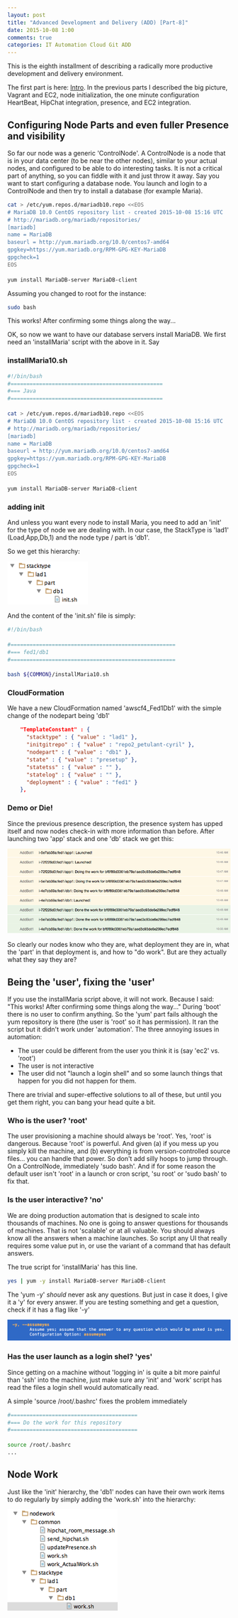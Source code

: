 ```yaml
---
layout: post
title: "Advanced Development and Delivery (ADD) [Part-8]"
date: 2015-10-08 1:00
comments: true
categories: IT Automation Cloud Git ADD
---
```


This is the eighth installment of describing a radically more productive development and delivery environment.

The first part is here: [Intro](/blog/add-1/).  In the previous parts I described the big picture, Vagrant and EC2,
node initialization, the one minute configuration HeartBeat, HipChat integration, presence, and EC2 integration.

## Configuring Node Parts and even fuller Presence and visibility

So far our node was a generic 'ControlNode'.  A ControlNode is a node that is in your data center
(to be near the other nodes), similar to your actual nodes, and configured to be able to do interesting tasks.
It is not a critical part of anything, so you can fiddle with it and just throw it away.  Say you want to
start configuring a database node.  You launch and login to a ControlNode and then try to install a database
(for example Maria).

<!-- more -->

```bash
cat > /etc/yum.repos.d/mariadb10.repo <<EOS
# MariaDB 10.0 CentOS repository list - created 2015-10-08 15:16 UTC
# http://mariadb.org/mariadb/repositories/
[mariadb]
name = MariaDB
baseurl = http://yum.mariadb.org/10.0/centos7-amd64
gpgkey=https://yum.mariadb.org/RPM-GPG-KEY-MariaDB
gpgcheck=1
EOS

yum install MariaDB-server MariaDB-client
```

Assuming you changed to root for the instance:

```bash
sudo bash
```

This works!  After confirming some things along the way...

OK, so now we want to have our database servers install MariaDB.  We first need an 'installMaria' script with the above
in it.  Say

### installMaria10.sh

```bash
#!/bin/bash
#================================================
#=== Java
#================================================

cat > /etc/yum.repos.d/mariadb10.repo <<EOS
# MariaDB 10.0 CentOS repository list - created 2015-10-08 15:16 UTC
# http://mariadb.org/mariadb/repositories/
[mariadb]
name = MariaDB
baseurl = http://yum.mariadb.org/10.0/centos7-amd64
gpgkey=https://yum.mariadb.org/RPM-GPG-KEY-MariaDB
gpgcheck=1
EOS

yum install MariaDB-server MariaDB-client
```

### adding init

And unless you want every node to install Maria, you need to add an 'init' for the type of node we are dealing with.
In our case, the StackType is 'lad1' (Load,App,Db,1) and the node type / part is 'db1'.

So we get this hierarchy:

<img src="/images/add-8/add8_hierarchy1.png" />


And the content of the 'init.sh' file is simply:
```bash
#!/bin/bash

#====================================================
#=== fed1/db1
#====================================================

bash ${COMMON}/installMaria10.sh

```

### CloudFormation

We have a new CloudFormation named 'awscf4_Fed1Db1' with the simple change of the nodepart being 'db1'

```json
    "TemplateConstant" : {
      "stacktype" : { "value" : "lad1" },
      "initgitrepo" : { "value" : "repo2_petulant-cyril" },
      "nodepart" : { "value" : "db1" },
      "state" : { "value" : "presetup" },
      "statetss" : { "value" : "" },
      "statelog" : { "value" : "" },
      "deployment" : { "value" : "fed1" }
    },
```

### Demo or Die!

Since the previous presence description, the presence system has upped itself and now nodes check-in with
more information than before.  After launching two 'app' stack and one 'db' stack we get this:

<img src="/images/add-8/add8_demo1.png" />

So clearly our nodes know who they are, what deployment they are in, what the 'part' in that deployment is, and how to
"do work". But are they actually what they say they are?

## Being the 'user', fixing the 'user'

If you use the installMaria script above, it will not work.  Because I said: "This works!  After confirming some things along the way..."
During 'boot' there is no user to confirm anything.  So the 'yum' part fails although the yum repository is there
(the user is 'root' so it has permission).  It ran the script but it didn't work under 'automation'.
The three annoying issues in automation:

   * The user could be different from the user you think it is (say 'ec2' vs. 'root')
   * The user is not interactive
   * The user did not "launch a login shell" and so some launch things that happen for you did not happen for them.

There are trivial and super-effective solutions to all of these, but until you get them right, you can bang your head
quite a bit.

### Who is the user?  'root'

The user provisioning a machine should always be 'root'.  Yes, 'root' is dangerous.  Because 'root' is powerful.  And
given (a) if you mess up you simply kill the machine, and (b) everything is from version-controlled source files...
you can handle that power.  So don't add silly hoops to jump through.  On a ControlNode, immediately 'sudo bash'.
And if for some reason the default user isn't 'root' in a launch or cron script, 'su root' or 'sudo bash' to fix that.

### Is the user interactive? 'no'

We are doing production automation that is designed to scale into thousands of machines.  No one is going to answer
questions for thousands of machines.  That is not 'scalable' or at all valuable.  You should always know all the
answers when a machine launches.  So script any UI that really requires some value put in, or use the variant of
a command that has default answers.

The true script for 'installMaria' has this line.

```bash
yes | yum -y install MariaDB-server MariaDB-client
```

The 'yum -y' _should_ never ask any questions.  But just in case it does, I give it a 'y' for every answer.  If you
are testing something and get a question, check if it has a flag like '-y'

<img src="/images/add-8/add8_yes.png" />

### Has the user launch as a login shel? 'yes'

Since getting on a machine without 'logging in' is quite a bit more painful than 'ssh' into the machine, just make sure
any 'init' and 'work' script has read the files a login shell would automatically read.

A simple 'source /root/.bashrc' fixes the problem immediately

```bash
#========================================
#=== Do the work for this repository
#========================================

source /root/.bashrc
...
```

## Node Work

Just like the 'init' hierarchy, the 'db1' nodes can have their own work items to do regularly by simply adding the 'work.sh'
into the hierarchy:

<img src="/images/add-8/add8_hierarchy2.png" />



